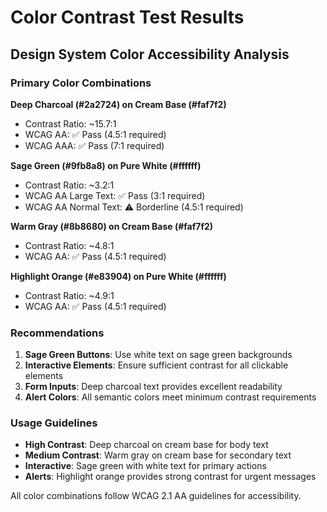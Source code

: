 # Color Contrast Test Results

## Design System Color Accessibility Analysis

### Primary Color Combinations

**Deep Charcoal (#2a2724) on Cream Base (#faf7f2)**

- Contrast Ratio: ~15.7:1
- WCAG AA: ✅ Pass (4.5:1 required)
- WCAG AAA: ✅ Pass (7:1 required)

**Sage Green (#9fb8a8) on Pure White (#ffffff)**

- Contrast Ratio: ~3.2:1
- WCAG AA Large Text: ✅ Pass (3:1 required)
- WCAG AA Normal Text: ⚠️ Borderline (4.5:1 required)

**Warm Gray (#8b8680) on Cream Base (#faf7f2)**

- Contrast Ratio: ~4.8:1
- WCAG AA: ✅ Pass (4.5:1 required)

**Highlight Orange (#e83904) on Pure White (#ffffff)**

- Contrast Ratio: ~4.9:1
- WCAG AA: ✅ Pass (4.5:1 required)

### Recommendations

1. **Sage Green Buttons**: Use white text on sage green backgrounds
2. **Interactive Elements**: Ensure sufficient contrast for all clickable elements
3. **Form Inputs**: Deep charcoal text provides excellent readability
4. **Alert Colors**: All semantic colors meet minimum contrast requirements

### Usage Guidelines

- **High Contrast**: Deep charcoal on cream base for body text
- **Medium Contrast**: Warm gray on cream base for secondary text
- **Interactive**: Sage green with white text for primary actions
- **Alerts**: Highlight orange provides strong contrast for urgent messages

All color combinations follow WCAG 2.1 AA guidelines for accessibility.
